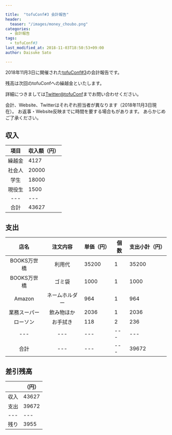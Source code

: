```yaml
---

title:  "tofuConf#3 会計報告"
header:
  teaser: "/images/money_choubo.png"
categories:
  - 会計報告
tags:
  - tofuConf#3
last_modified_at: 2018-11-03T18:50:53+09:00
author: Daisuke Sato

---
```


2018年11月3日に開催された[tofuConf#3](/2018-11-03/we-held-the-3rd-tofuconf.html)の会計報告です。

残高は次回のtofuConfへの繰越金といたします。

詳細につきましては[Twitter@tofuConf](https://twitter.com/tofuconf)までお問い合わせください。

会計、Website、Twitterはそれぞれ担当者が異なります（2018年11月3日現在）。
お返事・Website反映までに時間を要する場合もがあります。
あらかじめご了承ください。

## 収入

| 項目 | 収入額（円） |
|:---:|---|
| 繰越金 | 4127 |
| 社会人 | 20000 |
| 学生 | 18000 |
| 現役生 | 1500 |
|---|---|
| 合計 | 43627 |


## 支出

| 店名 | 注文内容 | 単価（円） | 個数 | 支出小計（円） |
|:---:|:---:|---|---|---|
| BOOKS万世橋 | 利用代 | 35200 | 1 | 35200 |
| BOOKS万世橋 | ゴミ袋 | 1000 | 1 | 1000 |
| Amazon | ネームホルダー | 964 | 1 | 964 |
| 業務スーパー | 飲み物ほか | 2036 | 1 | 2036 |
| ローソン | お手拭き | 118 | 2 | 236 |
|---|---|---|---|---|
| 合計 |---|---|---| 39672 |


## 差引残高

|  |（円） |
|---|---|
| 収入 | 43627 |
| 支出 | 39672 |
|---|---|
| 残り | 3955 |
